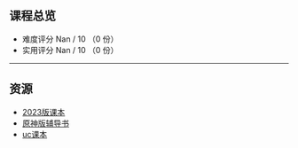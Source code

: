 ## 课程总览  
- 难度评分 Nan / 10 （0 份）  
- 实用评分 Nan / 10 （0 份）  

---

## 资源  
- [2023版课本](https://file.uhsea.com/2403/7f5e3ff4e5cdf77ac1e64bd4a63d6e72ED.pdf)  
- [原神版辅导书](https://file.uhsea.com/2403/9c044ec45fdee25c3d8c84c526f6d0f7Z0.pdf)
- [uc课本](https://file.uhsea.com/2403/1e0bf76aaf34df808a2e9a7e0fd0051f2S.pdf)